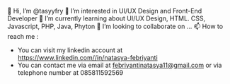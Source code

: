 👋 Hi, I’m @tasyyfry
👀 I’m interested in UI/UX Design and Front-End Developer
🌱 I’m currently learning about UI/UX Design, HTML. CSS, Javascript, PHP, Java, Phyton
💞️ I’m looking to collaborate on ...
📫 How to reach me :
- You can visit my linkedin account at https://www.linkedin.com//in/natasya-febriyanti
- You can contact me via email at febriyantinatasya11@gmail.com or via telephone number at 085811592569

<!---
tasyyfry/tasyyfry is a ✨ special ✨ repository because its `README.md` (this file) appears on your GitHub profile.
You can click the Preview link to take a look at your changes.
--->
